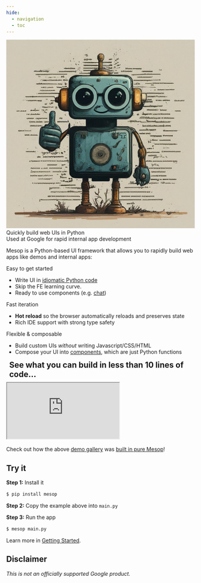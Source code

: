 ```yaml
---
hide:
  - navigation
  - toc
---
```

<!-- Hide page title -->
<style>
  .md-typeset h1 {
    display: none;
  }
</style>

<div class="mascot-image-container">
  <img class="mascot-image" src="./assets/robot_mascot.jpeg"/>
  <div class="mascot-text-container">
    <div class="mascot-text">
      Quickly build web UIs in Python
      <div class="mascot-subtext">
        Used at Google for rapid internal app development
      </div>
    </div>
  </div>
</div>

<div class="mascot-image-spacer"></div>

Mesop is a Python-based UI framework that allows you to rapidly build web apps like demos and internal apps:

<div class="box-row">
  <div class="reason-box">
    <div class="reason-title">Easy to get started</div>
    <ul>
      <li>Write UI in <a href="#demo">idiomatic Python code</a></li>
      <li>Skip the FE learning curve.</li>
      <li>Ready to use components (e.g. <a href="./components/chat/">chat</a>)</li>
    </ul>
  </div>
  <div class="reason-box">
    <div class="reason-title">Fast iteration</div>
    <ul>
      <li><b>Hot reload</b> so the browser automatically reloads and preserves state</li>
      <li>Rich IDE support with strong type safety</li>
    </ul>
  </div>
  <div class="reason-box">
    <div class="reason-title">Flexible & composable</div>
    <ul>
      <li>Build custom UIs <em>without</em> writing Javascript/CSS/HTML</li>
      <li>Compose your UI into <a href="./guides/components/">components</a>, which are just Python functions</li>
    </ul>
  </div>
</div>

<h2 style="margin: 0.5rem"> See what you can build in less than 10 lines of code... </h2>

<iframe class="immersive-demo" src="https://mesop-y677hytkra-uc.a.run.app/"></iframe>

Check out how the above [demo gallery](https://mesop-y677hytkra-uc.a.run.app/) was [built in pure Mesop](https://github.com/google/mesop/blob/main/demo/main.py)!

## Try it

__Step 1:__ Install it

```sh
$ pip install mesop
```

__Step 2:__ Copy the example above into `main.py`

__Step 3:__ Run the app

```sh
$ mesop main.py
```

Learn more in [Getting Started](./getting_started.md).

## Disclaimer

_This is not an officially supported Google product._
